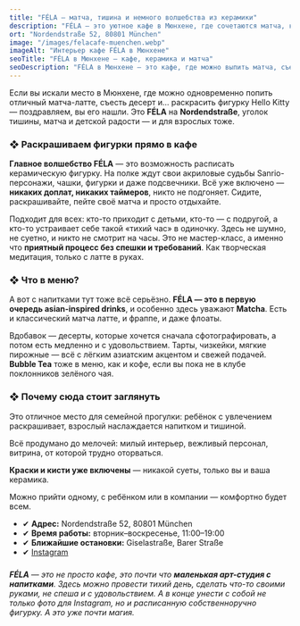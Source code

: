 ```yaml
---
title: "FÉLA – матча, тишина и немного волшебства из керамики"
description: "FÉLA — это уютное кафе в Мюнхене, где сочетаются матча, керамика и тишина. Здесь можно раскрасить фигурку, попробовать десерты и отдохнуть в особой атмосфере."
ort: "Nordendstraße 52, 80801 München"
image: "/images/felacafe-muenchen.webp"
imageAlt: "Интерьер кафе FÉLA в Мюнхене"
seoTitle: "FÉLA в Мюнхене — кафе, керамика и матча"
seoDescription: "FÉLA в Мюнхене — это кафе, где можно выпить матча, съесть десерт и раскрасить фигурку Hello Kitty. Тишина, волшебство и немного творчества на Nordendstraße."
---
```


Если вы искали место в Мюнхене, где можно одновременно попить отличный матча-латте, съесть десерт  и… раскрасить фигурку Hello Kitty — поздравляем, вы его нашли. Это **FÉLA** на **Nordendstraße**, уголок тишины, матча и детской радости — и для взрослых тоже.

### ❖ Раскрашиваем фигурки прямо в кафе

**Главное волшебство FÉLA** — это возможность расписать керамическую фигурку. На полке ждут свои акриловые судьбы Sanrio-персонажи, чашки, фигурки и даже подсвечники. Всё уже включено — **никаких доплат, никаких таймеров**, никто не подгоняет. Сидите, раскрашивайте, пейте своё матча и просто отдыхайте.

Подходит для всех: кто-то приходит с детьми, кто-то — с подругой, а кто-то устраивает себе такой «тихий час» в одиночку. Здесь не шумно, не суетно, и никто не смотрит на часы. Это не мастер-класс, а именно что **приятный процесс без спешки и требований**. Как творческая медитация, только с латте в руках.

### ❖ Что в меню?

А вот с напитками тут тоже всё серьёзно. **FÉLA — это в первую очередь asian-inspired drinks**, и особенно здесь уважают **Matcha**. Есть и классический матча латте, и фраппе, и даже флоаты.

Вдобавок — десерты, которые хочется сначала сфотографировать, а потом есть медленно и с удовольствием. Тарты, чизкейки, мягкие пирожные — всё с лёгким азиатским акцентом и свежей подачей. **Bubble Tea** тоже в меню, как и кофе, если вы пока не в клубе поклонников зелёного чая.

### ❖ Почему сюда стоит заглянуть

Это отличное место для семейной прогулки: ребёнок с увлечением раскрашивает, взрослый наслаждается напитком и тишиной.

Всё продумано до мелочей: милый интерьер, вежливый персонал, витрина, от которой трудно оторваться.

**Краски и кисти уже включены** — никакой суеты, только вы и ваша керамика.

Можно прийти одному, с ребёнком или в компании — комфортно будет всем.

- ✔ **Адрес:** Nordendstraße 52, 80801 München  
- ✔ **Время работы:** вторник–воскресенье, 11:00–19:00  
- ✔ **Ближайшие остановки:** Giselastraße, Barer Straße
- ✔ [Instagram](https://www.instagram.com/felacafe.munich/?hl=en)
 
###

_**FÉLA** — это не просто кафе, это почти что **маленькая арт-студия с напитками**. Здесь можно провести тихий день, сделать что-то своими руками, не спеша и с удовольствием. А в конце унести с собой не только фото для Instagram, но и расписанную собственноручно фигурку. А это уже почти магия._
